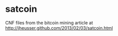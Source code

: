 satcoin
=======

CNF files from the bitcoin mining article at http://jheusser.github.com/2013/02/03/satcoin.html
